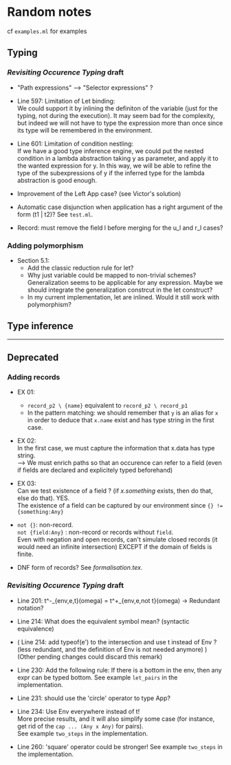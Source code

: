 # Random notes

cf `examples.ml` for examples

## Typing

### *Revisiting Occurence Typing* draft  

- "Path expressions" --> "Selector expressions" ?

- Line 597: Limitation of Let binding:  
We could support it by inlining the definiton of the variable (just for the typing, not during the execution). It may seem bad for the complexity, but indeed we will not have to type the expression more than once since its type will be remembered in the environment.

- Line 601: Limitation of condition nestling:  
If we have a good type inference engine, we could put the nested condition in a lambda abstraction taking y as parameter, and apply it to the wanted expression for y. In this way, we will be able to refine the type of the subexpressions of y if the inferred type for the lambda abstraction is good enough.

- Improvement of the Left App case? (see Victor's solution)

- Automatic case disjunction when application has a right argument of the form (t1 | t2)? See `test.ml`.

- Record: must remove the field l before merging for the u_l and r_l cases?

### Adding polymorphism

- Section 5.1:
  - Add the classic reduction rule for let?
  - Why just variable could be mapped to non-trivial schemes? Generalization seems to be applicable for any expression. Maybe we should integrate the generalization constrcut in the let construct?
  - In my current implementation, let are inlined. Would it still work with polymorphism?

## Type inference

-------------

## Deprecated

### Adding records

- EX 01:  
  - `record_p2 \ {name}` equivalent to `record_p2 \ record_p1`
  - In the pattern matching: we should remember that `y` is an alias for `x`  
  in order to deduce that `x.name` exist and has type string in the first case.

- EX 02:  
  In the first case, we must capture the information that x.data has type string.  
  --> We must enrich paths so that an occurence can refer to a field
  (even if fields are declared and explicitely typed beforehand)

- EX 03:  
  Can we test existence of a field ? (if *x.something* exists, then do that, else do that). YES.  
  The existence of a field can be captured by our environment since `{} != {something:Any}`

- `not {}`: non-record.  
  `not {field:Any}` : non-record or records without `field`.  
  Even with negation and open records, can't simulate closed records (it would need an infinite intersection) EXCEPT if the domain of fields is finite.

- DNF form of records? See *formalisation.tex*.

### *Revisiting Occurence Typing* draft

- Line 201: t^-\_{env,e,t}(omega) = t^+_{env,e,not t}(omega)   ->    Redundant notation?

- Line 214: What does the equivalent symbol mean? (syntactic equivalence)

- ( Line 214: add typeof(e') to the intersection and use t instead of Env ? (less redundant, and the definition of Env is not needed anymore) ) (Other pending changes could discard this remark)

- Line 230: Add the following rule: If there is a bottom in the env, then any expr can be typed bottom.
See example `let_pairs` in the implementation.

- Line 231: should use the 'circle' operator to type App?

- Line 234: Use Env everywhere instead of t!  
More precise results, and it will also simplify some case (for instance, get rid of the `cap ... (Any x Any)` for pairs).  
See example `two_steps` in the implementation.

- Line 260: 'square' operator could be stronger! See example `two_steps` in the implementation.
